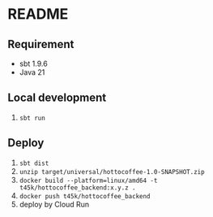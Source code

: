 # README

## Requirement

- sbt 1.9.6
- Java 21

## Local development

1. `sbt run`

## Deploy

1. `sbt dist`
2. `unzip target/universal/hottocoffee-1.0-SNAPSHOT.zip`
3. `docker build --platform=linux/amd64 -t t45k/hottocoffee_backend:x.y.z .`
4. `docker push t45k/hottocoffee_backend`
5. deploy by Cloud Run
